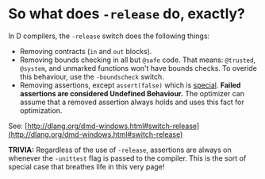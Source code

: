 So what does `-release` do, exactly?
=====================================

In D compilers, the `-release` switch does the following things:
- Removing contracts (`in` and `out` blocks).
- Removing bounds checking in all but `@safe` code. That means: `@trusted`, `@system`, and unmarked functions won't have bounds checks. To overide this behaviour, use the `-boundscheck` switch.
- Removing assertions, except `assert(false)` which is [special](#assert(false)-is-special).
**Failed assertions are considered Undefined Behaviour.** The optimizer can assume that a removed assertion always holds and uses this fact for optimization.

See: [http://dlang.org/dmd-windows.html#switch-release](http://dlang.org/dmd-windows.html#switch-release)

**TRIVIA:** Regardless of the use of `-release`, assertions are always on whenever the `-unittest` flag is passed to the compiler. This is the sort of special case that breathes life in this very page!